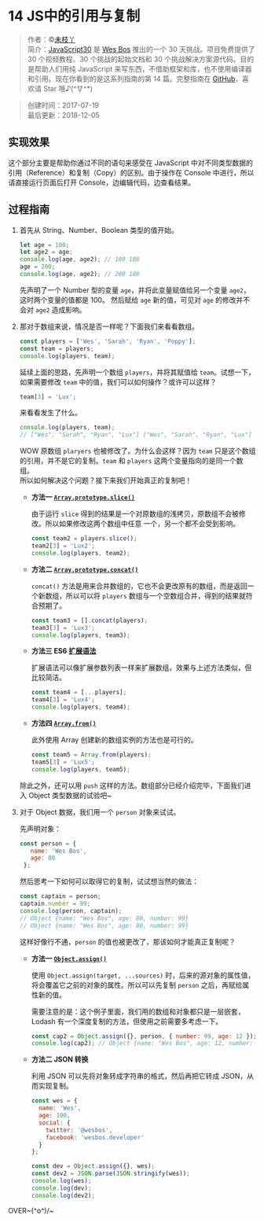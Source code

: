 # 14 JS中的引用与复制

> 作者：©[未枝丫](https://github.com/soyaine)  
> 简介：[JavaScript30](https://javascript30.com) 是 [Wes Bos](https://github.com/wesbos) 推出的一个 30 天挑战。项目免费提供了 30 个视频教程、30 个挑战的起始文档和 30 个挑战解决方案源代码。目的是帮助人们用纯 JavaScript 来写东西，不借助框架和库，也不使用编译器和引用。现在你看到的是这系列指南的第 14 篇。完整指南在 [GitHub](https://github.com/soyaine/JavaScript30)，喜欢请 Star 哦♪(^∇^*)

> 创建时间：2017-07-19    
最后更新：2018-12-05

## 实现效果

这个部分主要是帮助你通过不同的语句来感受在 JavaScript 中对不同类型数据的引用（Reference）和复制（Copy）的区别。由于操作在 Console 中进行，所以请直接运行页面后打开 Console，边编辑代码，边查看结果。

## 过程指南

1. 首先从 String、Number、Boolean 类型的值开始。
    ```js
    let age = 100;
    let age2 = age;
    console.log(age, age2); // 100 100
    age = 200;
    console.log(age, age2); // 200 100
    ```
    先声明了一个 Number 型的变量 `age`，并将此变量赋值给另一个变量 `age2`，这时两个变量的值都是 100。
    然后赋给 `age` 新的值，可见对 `age` 的修改并不会对 `age2` 造成影响。
2. 那对于数组来说，情况是否一样呢？下面我们来看看数组。
    ```js
    const players = ['Wes', 'Sarah', 'Ryan', 'Poppy'];
    const team = players;
    console.log(players, team);
    ```
    延续上面的思路，先声明一个数组 `players`，并将其赋值给 `team`。试想一下，如果需要修改 `team` 中的值，我们可以如何操作？或许可以这样？
    ```js
    team[3] = 'Lux';
    ```
    来看看发生了什么。
    ```js
    console.log(players, team); 
    // ["Wes", "Sarah", "Ryan", "Lux"] ["Wes", "Sarah", "Ryan", "Lux"]
    ```
    WOW 原数组 `plaryers` 也被修改了。为什么会这样？因为 `team` 只是这个数组的引用，并不是它的复制。`team` 和 `players` 这两个变量指向的是同一个数组。  
    所以如何解决这个问题？接下来我们开始真正的复制吧！
     - **方法一 [`Array.prototype.slice()`](https://developer.mozilla.org/zh-CN/docs/Web/JavaScript/Reference/Global_Objects/Array/slice)** 
        
        由于运行 `slice` 得到的结果是一个对原数组的浅拷贝，原数组不会被修改。所以如果修改这两个数组中任意 一个，另一个都不会受到影响。
        ```js
        const team2 = players.slice();
        team2[3] = 'Lux2';
        console.log(players, team2); 
        ```
     - **方法二 [`Array.prototype.concat()`](https://developer.mozilla.org/zh-CN/docs/Web/JavaScript/Reference/Global_Objects/Array/concat)**
        
        `concat()` 方法是用来合并数组的，它也不会更改原有的数组，而是返回一个新数组，所以可以将 `players` 数组与一个空数组合并，得到的结果就符合预期了。
        ```js
        const team3 = [].concat(players);
        team3[3] = 'Lux3';
        console.log(players, team3); 
        ```
     - **方法三 ES6 [扩展语法](https://developer.mozilla.org/zh-CN/docs/Web/JavaScript/Reference/Operators/Spread_operator)**
     
        扩展语法可以像扩展参数列表一样来扩展数组，效果与上述方法类似，但比较简洁。
        ```js
        const team4 = [...players];
        team4[3] = 'Lux4';
        console.log(players, team4);
        ```
     - **方法四 [`Array.from()`](https://developer.mozilla.org/zh-CN/docs/Web/JavaScript/Reference/Global_Objects/Array/from)**
     
        此外使用 Array 创建新的数组实例的方法也是可行的。
        ```js
        const team5 = Array.from(players);
        team5[3] = 'Lux5';
        console.log(players, team5);
        ```    
    
   除此之外，还可以用 `push` 这样的方法。数组部分已经介绍完毕，下面我们进入 Object 类型数据的试验吧~
   
3. 对于 Object 数据，我们用一个 `person` 对象来试试。
   
   先声明对象：
   ```js
   const person = {
      name: 'Wes Bos',
      age: 80
    };
   ```
   
   然后思考一下如何可以取得它的复制，试试想当然的做法：
   ```js
   const captain = person;
   captain.number = 99;
   console.log(person, captain);
   // Object {name: "Wes Bos", age: 80, number: 99} 
   // Object {name: "Wes Bos", age: 80, number: 99}
   ```
   这样好像行不通，`person` 的值也被更改了，那该如何才能真正复制呢？

   - **方法一 [`Object.assign()`](https://developer.mozilla.org/zh-CN/docs/Web/JavaScript/Reference/Global_Objects/Object/assign)**
   
     使用 `Object.assign(target, ...sources)` 时，后来的源对象的属性值，将会覆盖它之前的对象的属性。所以可以先复制 `person` 之后，再赋给属性新的值。

     需要注意的是：这个例子里面，我们用的数组和对象都只是一层嵌套，Lodash 有一个深度复制的方法，但使用之前需要多考虑一下。

     ```js
     const cap2 = Object.assign({}, person, { number: 99, age: 12 });
     console.log(cap2); // Object {name: "Wes Bos", age: 12, number: 99}
     ```
   - **方法二 JSON 转换**
   
     利用 JSON 可以先将对象转成字符串的格式，然后再把它转成 JSON，从而实现复制。
     
     ```js
     const wes = {
       name: 'Wes',
       age: 100,
       social: {
         twitter: '@wesbos',
         facebook: 'wesbos.developer'
       }
     };

     const dev = Object.assign({}, wes);
     const dev2 = JSON.parse(JSON.stringify(wes));
     console.log(wes);
     console.log(dev);
     console.log(dev2);
     ```

  
OVER~\(^o^)/~

















